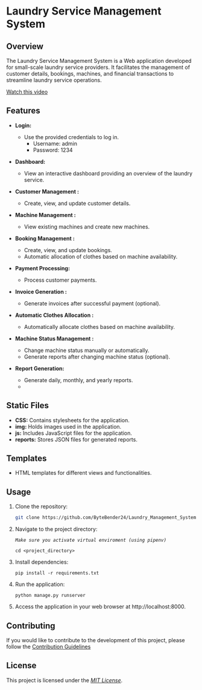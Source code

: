 
# Laundry Service Management System

## Overview

The Laundry Service Management System is a Web application developed for small-scale laundry service providers. It facilitates the management of customer details, bookings, machines, and financial transactions to streamline laundry service operations.

[Watch this video](Laundry_Management_System.mp4)

## Features

- **Login:**
  - Use the provided credentials to log in.
	  - Username: admin
	  - Password: 1234

- **Dashboard:**
  - View an interactive dashboard providing an overview of the laundry service.

- **Customer Management :**
  - Create, view, and update customer details.

- **Machine Management :**
  - View existing machines and create new machines.

- **Booking Management :**
  - Create, view, and update bookings.
  - Automatic allocation of clothes based on machine availability.

- **Payment Processing:**
  - Process customer payments.

- **Invoice Generation :**
  - Generate invoices after successful payment (optional).

- **Automatic Clothes Allocation :**
  - Automatically allocate clothes based on machine availability.

- **Machine Status Management :**
  - Change machine status manually or automatically.
  - Generate reports after changing machine status (optional).

- **Report Generation:**
  - Generate daily, monthly, and yearly reports.
  - 
## Static Files

-   **CSS:** Contains stylesheets for the application.
-   **img:** Holds images used in the application.
-   **js:** Includes JavaScript files for the application.
-   **reports:** Stores JSON files for generated reports.

## Templates

-   HTML templates for different views and functionalities.
## Usage

1. Clone the repository:

   ```bash
   git clone https://github.com/ByteBender24/Laundry_Management_System.git
   ```
2.  Navigate to the project directory:
    
    *``Make sure you activate virtual enviroment (using pipenv)``*
    
    ``cd <project_directory>``
    
3.  Install dependencies:
    
    `pip install -r requirements.txt` 
    
4.  Run the application:
    
    `python manage.py runserver` 
    
5.  Access the application in your web browser at http://localhost:8000.

## Contributing

If you would like to contribute to the development of this project, please follow the [Contribution Guidelines]()

## License

This project is licensed under the _[MIT License]()_.
   
